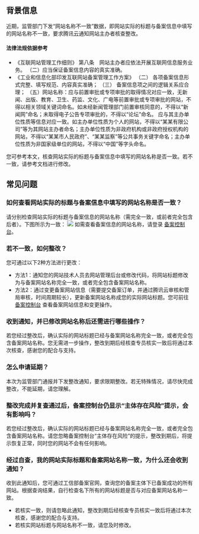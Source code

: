 ## 背景信息
近期，监管部门下发“网站名称不一致”数据，即网站实际的标题与备案信息中填写的网站名称不一致，要求腾讯云通知网站主办者核查整改。

#### 法律法规依据参考
- 《互联网站管理工作细则》
第八条　网站主办者应依法开展互联网信息服务业务。
（二）应当保证备案信息内容的真实准确。
- 《工业和信息化部印发互联网站备案管理工作方案》
（二） 各项备案信息形式完整、填写规范、内容真实准确；
（三） 备案信息项之间的逻辑关系应合理；
（五）网站名称：应与前置审批或专项审批的取得情况对应一致，无新闻、出版、教育、卫生、药监、文化、广电等前置审批或专项审批的网站，不得以相关领域关键词命名。如未经新闻管理部门前置审核同意的，不得以“新闻网”命名；未取得电子公告专项审批的，不得以“论坛”命名。
应与其主办单位性质等信息对应一致。如主办单位性质为个人的网站，不得以“某某有限公司”等为其网站主办者命名；主办单位性质为非政府机构或非政府授权机构的网站，不得以“某某市人民政府”、“某某监察”等公共事务关键字命名；主办单位性质为非国家级单位的网站，不得以“中国”等字头命名。


您可参考本文，核查网站实际的标题与备案信息中填写的网站名称是否一致。若不一致，请参考文档进行修改。

## 常见问题

### 如何查看网站实际的标题与备案信息中填写的网站名称是否一致？
请分别检查网站实际的标题与备案信息的网站名称（需完全一致，或前者完全包含后者）。下图所示为一致：
![](https://qcloudimg.tencent-cloud.cn/raw/8e4afafa4764a6dfb63fcd1bc091c1a4.png)
<dx-alert infotype="explain" title="">
如需查看备案信息的网站名称，请登录 [备案控制台](https://console.cloud.tencent.com/beian/manage)。
</dx-alert>


### 若不一致，如何整改？
您可通过以下2种方法进行更改：
- 方法1：通知您的网站技术人员去网站管理后台或修改代码，将网站标题修改为与备案网站名称完全一致，或者完全包含备案网站名称。
- 方法2：通过变更备案网站信息（需要提交备案订单，并通过腾讯云审核和管局审核，时间周期较长），更新备案网站名称成您的实际网站标题。您可前往 [备案控制台](https://console.cloud.tencent.com/beian/manage) 查看备案网站信息和变更操作。


### 收到通知，并已修改网站名称后还需进行哪些操作？
若您经过整改后，确认实际的网站标题已经与备案网站名称完全一致，或者完全包含备案网站名称。您无需进一步操作，整改到期后经核查专员核实一致后将通过本次核查，感谢您的配合与支持。


### 怎么申请延期？
本次为监管部门通报并下发整改通知，要求限期整改。若无特殊情况，请尽快完成整改，不能延期，请您理解。


### 整改完成并复查通过后，备案控制台仍显示“主体存在风险”提示，会有影响吗？
若您经过整改后，确认实际的网站标题已经与备案网站名称完全一致，或者完全包含备案网站名称。请您忽略备案控制台“主体存在风险”的提示，整改到期后，将提示恢复正常，同时您的网站不会有任何影响。


### 经过自查，我的网站实际标题和备案网站名称一致，为什么还会收到通知？
收到此通知后，您可通过工信部备案官网，查询您的备案主体下已备案成功的所有网站。根据查询结果，自行检查名下所有的网站标题是否与对应备案网站名称一致。
- 若核实一致，则请忽略此通知，整改到期后经核查专员核实一致后将通过本次核查，感谢您的配合与支持。
- 若核实网站标题与网站名称不一致，请您及时修改。





